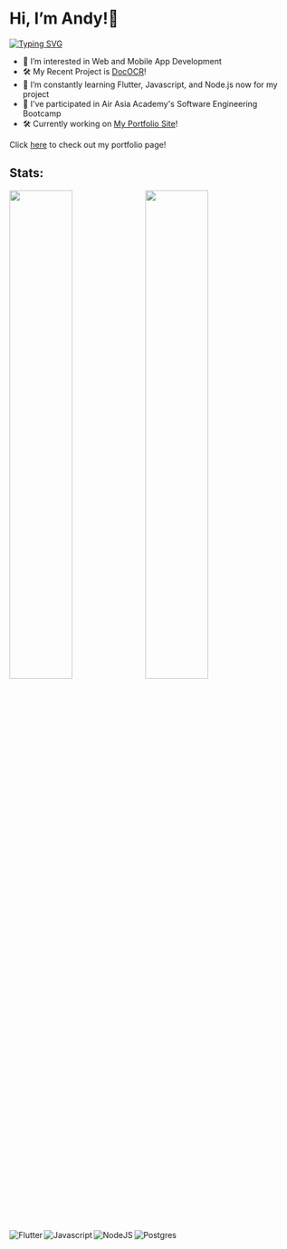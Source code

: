 
# Hi, I’m Andy!👋
[![Typing SVG](https://readme-typing-svg.herokuapp.com/?lines=Hello+There;Nice+to+meet+you&background=000000EB&center=true)](https://git.io/typing-svg)
<br />


- 👀 I’m interested in Web and Mobile App Development
- 🛠 My Recent Project is [DocOCR][dococr]!
- 🌱 I’m constantly learning Flutter, Javascript, and Node.js now for my project
- 📖 I've participated in Air Asia Academy's Software Engineering Bootcamp
- 🛠 Currently working on [My Portfolio Site][portfoliocode]!

Click [here][viewportfolio] to check out my portfolio page!

## Stats:

<img align="left" width="47%" src="https://github-readme-stats.vercel.app/api?username=Hwang2212&show_icons=true&theme=radical" />

<img align="left" width="47%" src="https://github-readme-stats.vercel.app/api/top-langs/?username=Hwang2212&layout=compact&theme=radical" />

<br />
<br />
<br />
<img align="left" alt="Flutter" src="https://img.shields.io/badge/Flutter-%2302569B.svg?style=for-the-badge&logo=Flutter&logoColor=white" />
<img align="left" alt="Javascript" src="https://img.shields.io/badge/javascript-%23323330.svg?style=for-the-badge&logo=javascript&logoColor=%23F7DF1E" />
<img align="left" alt="NodeJS" src="https://img.shields.io/badge/node.js-6DA55F?style=for-the-badge&logo=node.js&logoColor=white" />
<img align="left" alt="Postgres" src="https://img.shields.io/badge/postgres-%23316192.svg?style=for-the-badge&logo=postgresql&logoColor=white" />




[dococr]: https://github.com/Hwang2212/dococr
[portfoliocode]: https://github.com/Hwang2212/portfolio
[viewportfolio]: https://andyhwang.netlify.app/

<!---
Hwang2212/Hwang2212 is a ✨ special ✨ repository because its `README.md` (this file) appears on your GitHub profile.
You can click the Preview link to take a look at your changes.
--->
